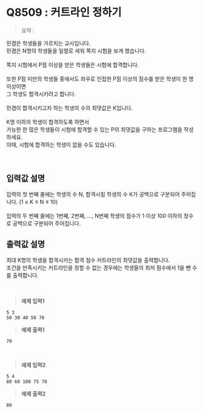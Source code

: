 # Q8509 : 커트라인 정하기

> 요약 : 

민겸은 학생들을 가르치는 교사입니다. <br>
민겸은 N명의 학생들을 일렬로 세워 쪽지 시험을 보게 했습니다. <br>
<br>
쪽지 시험에서 P점 이상을 받은 학생들은 시험에 합격합니다. <br>
<br>
또한 P점 미만의 학생들 중에서도 좌우로 인접한 P점 이상의 점수를 받은 학생이 한 명 이상이면 <br>
그 학생도 합격시키려고 합니다. <br>
<br>
민겸이 합격시키고자 하는 학생의 수의 최댓값은 K입니다. <br>
<br>
K명 이하의 학생이 합격하도록 하면서 <br>
가능한 한 많은 학생들이 시험에 합격할 수 있는 P의 최댓값을 구하는 프로그램을 작성하세요. <br>
이때, 시험에 합격하는 학생이 없을 수도 있습니다.<br>
<br><br>

## 입력값 설명
입력의 첫 번째 줄에는 학생의 수 N, 합격시킬 학생의 수 K가 공백으로 구분되어 주어집니다. (1 ≤ K ≤ N ≤ 10)<br>
<br>
입력의 두 번째 줄에는 1번째, 2번째, …, N번째 학생의 점수가 1 이상 100 이하의 정수로 공백으로 구분되어 주어집니다.<br>


## 출력값 설명
최대 K명의 학생을 합격시키는 합격 점수 커트라인의 최댓값을 출력합니다.<br>
조건을 만족시키는 커트라인을 정할 수 없는 경우에는 학생들의 최저 점수에서 1을 뺀 수를 출력합니다.<br>
<br><br>

> **예제 입력1**
```
5 3
50 30 40 50 70
```

> **예제 출력1**
```
70
```
<br>

> **예제 입력2**
```
5 4
80 60 100 75 70
```

> **예제 출력2**
```
80
```